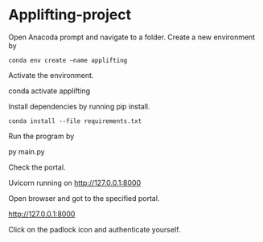 # Applifting-project

Open Anacoda prompt and navigate to a folder.
Create a new environment by 

	conda env create –name applifting
  
Activate the environment.

  conda activate applifting
  
Install dependencies by running pip install.

	conda install --file requirements.txt
  
Run the program by

  py main.py
  
Check the portal.

  Uvicorn running on  http://127.0.0.1:8000
  
Open browser and got to the specified portal.

  http://127.0.0.1:8000
  
Click on the padlock icon and authenticate yourself.
